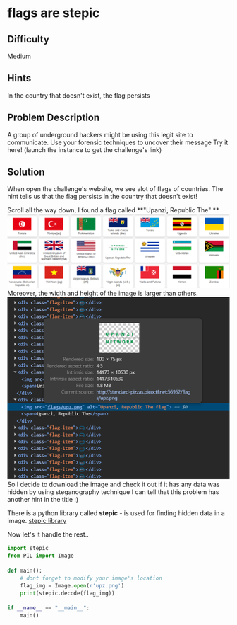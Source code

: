 # flags are stepic
## Difficulty
Medium 
## Hints 
In the country that doesn't exist, the flag persists
## Problem Description
A group of underground hackers might be using this legit site to communicate. Use your forensic techniques to uncover their message
Try it here! (launch the instance to get the challenge's link)  
## Solution 
When open the challenge's website, we see alot of flags of countries. 
The hint tells us that the flag persists in the country that doesn't exist!

Scroll all the way down, I found a flag called **"Upanzi, Republic The" **
![](https://github.com/Nam-Duong427/CTF/blob/main/forensics/flags%20are%20stepic/image.png)
Moreover, the width and height of the image is larger than others. 
![](https://github.com/Nam-Duong427/CTF/blob/main/forensics/flags%20are%20stepic/img_size.png)
So I decide to download the image and check it out if it has any data was hidden by using steganography technique 
I can tell that this problem has another hint in the title :) 

There is a python library called **stepic** - is used for finding hidden data in a image. 
[stepic library](https://pypi.org/project/stepic/)

Now let's it handle the rest.. 
```python
import stepic
from PIL import Image

def main():
    # dont forget to modify your image's location
    flag_img = Image.open(r'upz.png')
    print(stepic.decode(flag_img))

if __name__ == "__main__":
    main()
```


